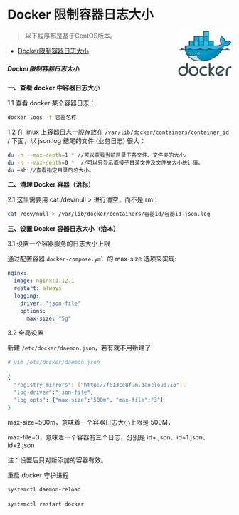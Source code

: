 # Docker 限制容器日志大小

<img src="./images/Docker.png" style="width:120px;float: right" class="no-zoom" />

> 以下程序都是基于CentOS版本。

* [Docker限制容器日志大小](/problem/docker-compose-problem?id=_1-linux服务器因docker文件占满，导致无法启动问题。)

##### Docker限制容器日志大小


**一、查看 docker 中容器日志大小**

1.1 查看 docker 某个容器日志：

``` bash
docker logs -f 容器名称

```

1.2 在 linux 上容器日志一般存放在 `/var/lib/docker/containers/container_id` / 下面，以 json.log 结尾的文件 (业务日志) 很大：

``` bash
du -h --max-depth=1 * //可以查看当前目录下各文件、文件夹的大小。
du -h --max-depth=0 *  //可以只显示直接子目录文件及文件夹大小统计值。
du –sh //查看指定目录的总大小。
```

**二、清理 Docker 容器（治标）**

2.1 这里需要用 cat /dev/null > 进行清空，而不是 rm：

``` bash
cat /dev/null > /var/lib/docker/containers/容器id/容器id-json.log

```

**三、设置 Docker 容器日志大小（治本）**

3.1 设置一个容器服务的日志大小上限

通过配置容器 `docker-compose.yml `的 max-size 选项来实现:

``` yaml
nginx: 
  image: nginx:1.12.1 
  restart: always 
  logging: 
    driver: "json-file"
    options: 
      max-size: "5g"
```

3.2 全局设置

新建 `/etc/docker/daemon.json`，若有就不用新建了

``` bash
# vim /etc/docker/daemon.json
 
{
  "registry-mirrors": ["http://f613ce8f.m.daocloud.io"],
  "log-driver":"json-file",
  "log-opts": {"max-size":"500m", "max-file":"3"}
}
```

max-size=500m，意味着一个容器日志大小上限是 500M，

max-file=3，意味着一个容器有三个日志，分别是 id+.json、id+1.json、id+2.json

注：设置后只对新添加的容器有效。

重启 docker 守护进程

``` bash
systemctl daemon-reload
 
systemctl restart docker
```
